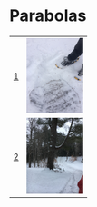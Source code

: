 # Parabolas
<table>
  
  <!-- START NEW ROW -->  
  <tr>
   <td>
      <a href="http://alpha.editor.p5js.org/full/rkO8IuiUf">1</a>
    </td>
    <td>
      <img src="https://raw.githubusercontent.com/woodstockcs/Parabolas/master/source-images/IMG_0332.JPG" width="100">
    </td>
  </tr>
  <!-- END NEW ROW -->    
  
  
  <!-- START NEW ROW -->
  <tr>
   <td>
      <a href="http://alpha.editor.p5js.org/full/HJIX5lqIG">2</a>
    </td>
    <td>
      <img src="https://raw.githubusercontent.com/woodstockcs/Parabolas/master/source-images/image1.jpeg" width="100">
    </td>
  </tr>
  <!-- END NEW ROW -->  
  
  
  
</table>

